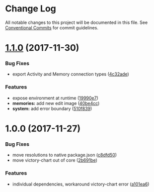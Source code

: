 # Change Log

All notable changes to this project will be documented in this file.
See [Conventional Commits](https://conventionalcommits.org) for commit guidelines.

<a name="1.1.0"></a>
# [1.1.0](https://gitlab.com/nubabi/mobile/compare/nubabi-core@1.0.0...nubabi-core@1.1.0) (2017-11-30)


### Bug Fixes

* export Activity and Memory connection types ([4c32ade](https://gitlab.com/nubabi/mobile/commit/4c32ade))


### Features

* expose environment at runtime ([19990e7](https://gitlab.com/nubabi/mobile/commit/19990e7))
* **memories:** add new edit image ([40be4cc](https://gitlab.com/nubabi/mobile/commit/40be4cc))
* **system:** add error boundary ([510f839](https://gitlab.com/nubabi/mobile/commit/510f839))




<a name="1.0.0"></a>
# 1.0.0 (2017-11-27)


### Bug Fixes

* move resolutions to native package.json ([c8dfd50](https://gitlab.com/nubabi/mobile/commit/c8dfd50))
* move victory-chart out of core ([2b691be](https://gitlab.com/nubabi/mobile/commit/2b691be))


### Features

* individual dependencies, workaround victory-chart error ([a101ea6](https://gitlab.com/nubabi/mobile/commit/a101ea6))
